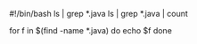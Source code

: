 #!/bin/bash
ls | grep *.java
ls | grep *.java | count

for f in $(find -name \*.java)
do
echo $f
done
